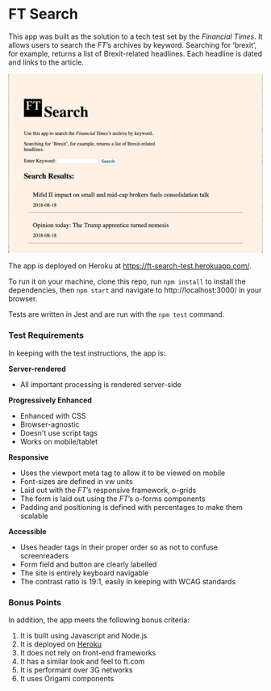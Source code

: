 # FT Search

This app was built as the solution to a tech test set by the <em>Financial Times</em>. It allows users to search the <em>FT</em>’s archives by keyword. Searching for ‘brexit’, for example, returns a list of Brexit-related headlines. Each headline is dated and links to the article.

![screenshot](/public/images/ScreenShot.png)

The app is deployed on Heroku at https://ft-search-test.herokuapp.com/.

To run it on your machine, clone this repo, run `npm install` to install the dependencies, then `npm start` and navigate to http://localhost:3000/ in your browser.

Tests are written in Jest and are run with the `npm test` command.

### Test Requirements

In keeping with the test instructions, the app is:

<strong>Server-rendered</strong>
* All important processing is rendered server-side

<strong>Progressively Enhanced</strong>
* Enhanced with CSS
* Browser-agnostic
* Doesn't use script tags
* Works on mobile/tablet

<strong>Responsive</strong>
* Uses the viewport meta tag to allow it to be viewed on mobile
* Font-sizes are defined in vw units
* Laid out with the <em>FT</em>’s responsive framework, o-grids
* The form is laid out using the <em>FT</em>’s o-forms components
* Padding and positioning is defined with percentages to make them scalable

<strong>Accessible</strong>
* Uses header tags in their proper order so as not to confuse screenreaders
* Form field and button are clearly labelled
* The site is entirely keyboard navigable
* The contrast ratio is 19:1, easily in keeping with WCAG standards

### Bonus Points

In addition, the app meets the following bonus criteria:
1. It is built using Javascript and Node.js
2. It is deployed on [Heroku](https://ft-search-test.herokuapp.com/)
3. It does not rely on front-end frameworks
4. It has a similar look and feel to ft.com
5. It is performant over 3G networks
6. It uses Origami components
